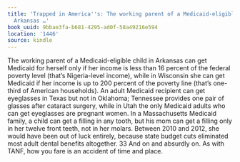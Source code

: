 ```yaml
---
title: 'Trapped in America''s: The working parent of a Medicaid-eligible child in
  Arkansas …'
book_uuid: 9bbae3fa-b681-4295-ad0f-58a49216e594
location: '1446'
source: kindle
---
```


The working parent of a Medicaid-eligible child in Arkansas can get Medicaid for herself only if her income is less than 16 percent of the federal poverty level (that’s Nigeria-level income), while in Wisconsin she can get Medicaid if her income is up to 200 percent of the poverty line (that’s one-third of American households). An adult Medicaid recipient can get eyeglasses in Texas but not in Oklahoma; Tennessee provides one pair of glasses after cataract surgery, while in Utah the only Medicaid adults who can get eyeglasses are pregnant women. In a Massachusetts Medicaid family, a child can get a filling in any tooth, but his mom can get a filling only in her twelve front teeth, not in her molars. Between 2010 and 2012, she would have been out of luck entirely, because state budget cuts eliminated most adult dental benefits altogether. 33 And on and absurdly on. As with TANF, how you fare is an accident of time and place.